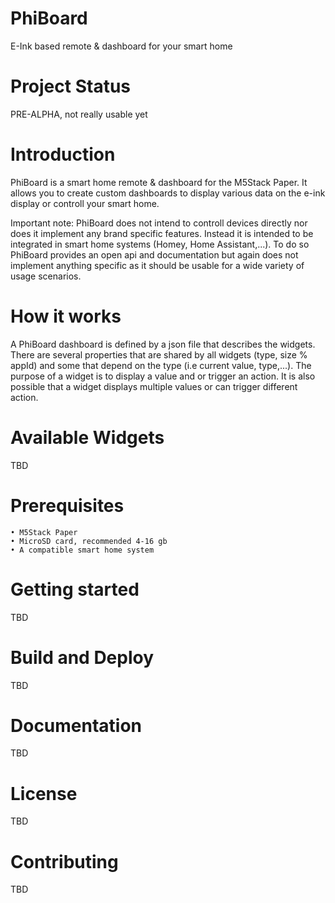 # PhiBoard
E-Ink based remote &amp; dashboard for your smart home

# Project Status
PRE-ALPHA, not really usable yet

# Introduction

PhiBoard is a smart home remote & dashboard for the M5Stack Paper. It allows you to create custom dashboards to display various data on the e-ink display or controll your smart home.

Important note: PhiBoard does not intend to controll devices directly nor does it implement any brand specific features. Instead it is intended to be integrated in smart home systems (Homey, Home Assistant,...). To do so PhiBoard provides an open api and documentation but again does not implement anything specific as it should be usable for a wide variety of usage scenarios.

# How it works

A PhiBoard dashboard is defined by a json file that describes the widgets. There are several properties that are shared by all widgets (type, size % appId) and some that depend on the type (i.e current value, type,...).
The purpose of a widget is to display a value and or trigger an action. It is also possible that a widget displays multiple values or can trigger different action.

# Available Widgets
TBD

# Prerequisites

	• M5Stack Paper
	• MicroSD card, recommended 4-16 gb
	• A compatible smart home system
  
# Getting started
TBD
# Build and Deploy
TBD
# Documentation
TBD
# License
TBD
# Contributing
TBD
